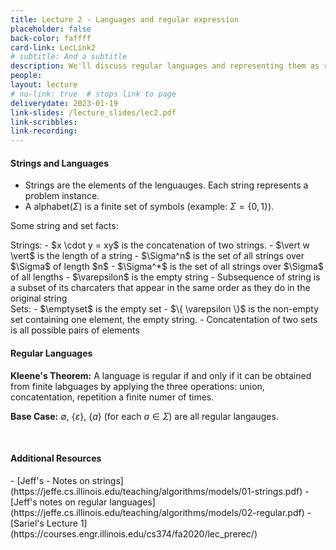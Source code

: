 ```yaml
---
title: Lecture 2 - Languages and regular expression
placeholder: false
back-color: faffff
card-link: LecLink2
# subtitle: And a subtitle
description: We'll discuss regular languages and representing them as regular expressions (the OG RegEx). 
people:
layout: lecture
# no-link: true  # stops link to page 
deliverydate: 2023-01-19
link-slides: /lecture_slides/lec2.pdf
link-scribbles:
link-recording:
---
```


#### Strings and Languages
- Strings are the elements of the lenguauges. Each string represents a problem instance. 
- A alphabet($\Sigma$) is a finite set of symbols (example: $\Sigma = \{0, 1\}$).

Some string and set facts: 
<div class="row">
    <div class="col-md-6">
    Strings:
    - $x \cdot y = xy$ is the concatenation of two strings. 
    - $\vert w \vert$ is the length of a string
    - $\Sigma^n$ is the set of all strings over $\Sigma$ of length $n$
    - $\Sigma^*$ is the set of all strings over $\Sigma$ of all lengths
    - $\varepsilon$ is the empty string
    - Subsequence of string is a subset of its charcaters that appear in the same order as they do in the original string
    </div>
    <div class="col-md-6">
    Sets:
    - $\emptyset$ is the empty set
    - $\{ \varepsilon \}$ is the non-empty set containing one element, the empty string.
    - Concatentation of two sets is all possible pairs of elements
    </div>    
</div>

#### Regular Languages

**Kleene's Theorem:** A language is regular if and only if it can be obtained from finite labguages by applying the three operations: union, concatentation, repetition a finite numer of times. 

**Base Case:** $\emptyset$, $\{ \varepsilon \}$, $\{a\}$ (for each $a \in \Sigma$) are all regular langauges. 



&nbsp;
<h4>Additional Resources</h4>
- [Jeff's - Notes on strings](https://jeffe.cs.illinois.edu/teaching/algorithms/models/01-strings.pdf)
- [Jeff's notes on regular languages](https://jeffe.cs.illinois.edu/teaching/algorithms/models/02-regular.pdf)
- [Sariel's Lecture 1](https://courses.engr.illinois.edu/cs374/fa2020/lec_prerec/) 







